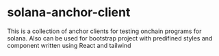 # solana-anchor-client
This is a collection of anchor clients for testing onchain programs for solana. Also can be used for bootstrap project with predifined styles and component written using React and tailwind
